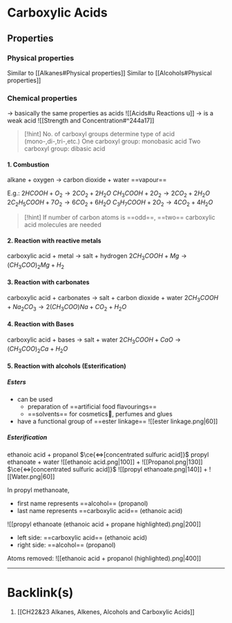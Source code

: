 # Carboxylic Acids
## Properties
### Physical properties
Similar to [[Alkanes#Physical properties]]
Similar to [[Alcohols#Physical properties]]
### Chemical properties
$\rightarrow$ basically the same properties as acids
![[Acids#u Reactions u]]
$\rightarrow$ is a weak acid ![[Strength and Concentration#^244a17]]
>[!hint] No. of carboxyl groups determine type of acid (mono-,di-,tri-,etc.)
>One carboxyl group: monobasic acid
>Two carboxyl group: dibasic acid
#### 1. Combustion
alkane + oxygen $\rightarrow$ carbon dioxide + water ==vapour==

E.g.:
$2HCOOH+O_2 \rightarrow 2CO_2+2H_2O$
$CH_3COOH+2O_2 \rightarrow 2CO_2+2H_2O$
$2C_2H_5COOH+7O_2 \rightarrow 6CO_2+6H_2O$
$C_3H_7COOH+2O_2 \rightarrow 4CO_2+4H_2O$
>[!hint] If number of carbon atoms is ==odd==, ==two== carboxylic acid molecules are needed
#### 2. Reaction with reactive metals
carboxylic acid + metal $\rightarrow$ salt + hydrogen
$2CH_3COOH+Mg \rightarrow {(CH_3COO)}_2Mg+H_2$
#### 3. Reaction with carbonates
carboxylic acid + carbonates $\rightarrow$ salt + carbon dioxide + water
$2CH_3COOH+Na_2CO_3 \rightarrow 2(CH_3COO)Na+CO_2+H_2O$
#### 4. Reaction with Bases
carboxylic acid + bases $\rightarrow$ salt + water
$2CH_3COOH+CaO \rightarrow {(CH_3COO)}_2Ca+H_2O$
#### 5. Reaction with alcohols (Esterification)
##### Esters
- can be used
    - preparation of ==artificial food flavourings==
    - ==solvents== for cosmetics💄, perfumes and glues
- have a functional group of ==ester linkage== ![[ester linkage.png|60]]

##### Esterification
ethanoic acid + propanol $\ce{<=>[concentrated sulfuric acid]}$ propyl ethanoate + water
![[ethanoic acid.png|100]] + ![[Propanol.png|130]] $\ce{<=>[concentrated sulfuric acid]}$ ![[propyl ethanoate.png|140]] + ![[Water.png|60]]

In propyl methanoate,
- first name represents ==alcohol== (propanol)
- last name represents ==carboxylic acid== (ethanoic acid)

![[propyl ethanoate (ethanoic acid + propane highlighted).png|200]]
- left side: ==carboxylic acid== (ethanoic acid)
- right side: ==alcohol== (propanol)

Atoms removed:
![[ethanoic acid + propanol (highlighted).png|400]]

---
# Backlink(s)
1. [[CH22&23 Alkanes, Alkenes, Alcohols and Carboxylic Acids]]